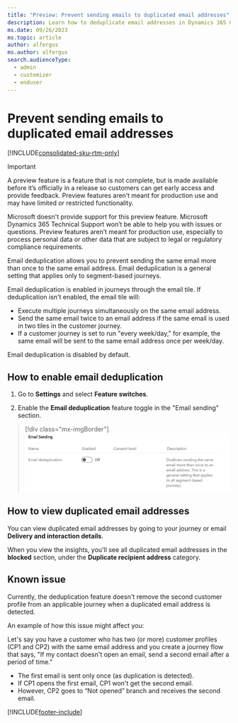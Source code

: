 ```yaml
---
title: "Preview: Prevent sending emails to duplicated email addresses"
description: Learn how to deduplicate email addresses in Dynamics 365 Customer Insights - Journeys.
ms.date: 09/26/2023
ms.topic: article
author: alfergus
ms.author: alfergus
search.audienceType: 
  - admin
  - customizer
  - enduser
---
```


# Prevent sending emails to duplicated email addresses

[!INCLUDE[consolidated-sku-rtm-only](./includes/consolidated-sku-rtm-only.md)]

> [!IMPORTANT]
> A preview feature is a feature that is not complete, but is made available before it’s officially in a release so customers can get early access and provide feedback. Preview features aren’t meant for production use and may have limited or restricted functionality.
> 
> Microsoft doesn't provide support for this preview feature. Microsoft Dynamics 365 Technical Support won’t be able to help you with issues or questions. Preview features aren’t meant for production use, especially to process personal data or other data that are subject to legal or regulatory compliance requirements.

Email deduplication allows you to prevent sending the same email more than once to the same email address. Email deduplication is a general setting that applies only to segment-based journeys.

Email deduplication is enabled in journeys through the email tile. If deduplication isn't enabled, the email tile will:

- Execute multiple journeys simultaneously on the same email address.  
- Send the same email twice to an email address if the same email is used in two tiles in the customer journey.  
- If a customer journey is set to run "every week/day," for example, the same email will be sent to the same email address once per week/day. 

Email deduplication is disabled by default.

## How to enable email deduplication

1. Go to **Settings** and select **Feature switches**.

2. Enable the **Email deduplication** feature toggle in the "Email sending" section. 

> [!div class="mx-imgBorder"]
> ![Turn on the button for email deduplication.](media/enable-email-deduplication-button.png)

## How to view duplicated email addresses

You can view duplicated email addresses by going to your journey or email **Delivery and interaction details**.

When you view the insights, you'll see all duplicated email addresses in the **blocked** section, under the **Duplicate recipient address** category.

## Known issue

Currently, the deduplication feature doesn't remove the second customer profile from an applicable journey when a duplicated email address is detected.

An example of how this issue might affect you:

Let's say you have a customer who has two (or more) customer profiles (CP1 and CP2) with the same email address and you create a journey flow that says, "If my contact doesn't open an email, send a second email after a period of time."
-	The first email is sent only once (as duplication is detected).
-	If CP1 opens the first email, CP1 won't get the second email.
-	However, CP2 goes to “Not opened” branch and receives the second email.

[!INCLUDE[footer-include](./includes/footer-banner.md)]